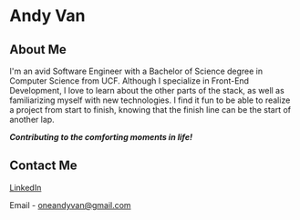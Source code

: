 # Andy Van

## About Me
I'm an avid Software Engineer with a Bachelor of Science degree in Computer Science from UCF. Although I specialize in Front-End Development, I love to learn about the other parts of the stack, as well as familiarizing myself with new technologies. I find it fun to be able to realize a project from start to finish, knowing that the finish line can be the start of another lap. 

***Contributing to the comforting moments in life!***

## Contact Me
[LinkedIn](https://www.linkedin.com/in/andy-van-dev/)

Email - oneandyvan@gmail.com

<!--
**oneandyvan/oneandyvan** is a ✨ _special_ ✨ repository because its `README.md` (this file) appears on your GitHub profile.

Here are some ideas to get you started:

- 🔭 I’m currently working on ...
- 🌱 I’m currently learning ...
- 👯 I’m looking to collaborate on ...
- 🤔 I’m looking for help with ...
- 💬 Ask me about ...
- 📫 How to reach me: ...
- 😄 Pronouns: ...
- ⚡ Fun fact: ...
-->
